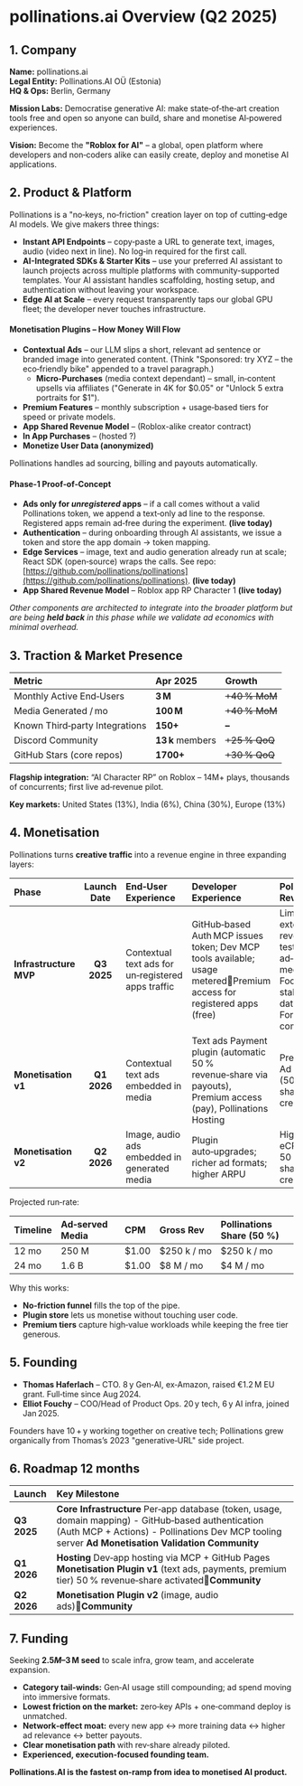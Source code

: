 # pollinations.ai **Overview (Q2 2025)**

## **1\. Company**

**Name:** pollinations.ai  
**Legal Entity:** Pollinations.AI OÜ (Estonia)  
**HQ & Ops:** Berlin, Germany

**Mission Labs:** Democratise generative AI: make state‑of‑the‑art creation tools free and open so anyone can build, share and monetise AI‑powered experiences.

**Vision:** Become the **"Roblox for AI"** – a global, open platform where developers and non‑coders alike can easily create, deploy and monetise AI applications.

## **2\. Product & Platform**

Pollinations is a "no‑keys, no‑friction" creation layer on top of cutting‑edge AI models. We give makers three things:

* **Instant API Endpoints** – copy‑paste a URL to generate text, images, audio (video next in line).  No log‑in required for the first call.  
* **AI-Integrated SDKs & Starter Kits** – use your preferred AI assistant to launch projects across multiple platforms with community-supported templates. Your AI assistant handles scaffolding, hosting setup, and authentication without leaving your workspace.  
* **Edge AI at Scale** – every request transparently taps our global GPU fleet; the developer never touches infrastructure.

#### **Monetisation Plugins – How Money Will Flow**

* **Contextual Ads** – our LLM slips a short, relevant ad sentence or branded image into generated content.  (Think "Sponsored: try XYZ – the eco‑friendly bike" appended to a travel paragraph.)  
  * **Micro‑Purchases** (media context dependant) – small, in‑content upsells via affiliates ("Generate in 4K for $0.05" or "Unlock 5 extra portraits for $1").  
* **Premium Features** – monthly subscription \+ usage‑based tiers for speed or private models.  
* **App Shared Revenue Model** – (Roblox-alike creator contract)  
* **In App Purchases** – (hosted ?)  
* **Monetize User Data (anonymized)**   

Pollinations handles ad sourcing, billing and payouts automatically.

#### **Phase‑1 Proof‑of‑Concept**

* **Ads only for *unregistered* apps** – if a call comes without a valid Pollinations token, we append a text‑only ad line to the response. Registered apps remain ad‑free during the experiment. **(live today)**  
* **Authentication** – during onboarding through AI assistants, we issue a token and store the app domain → token mapping.  
* **Edge Services** – image, text and audio generation already run at scale; React SDK (open‑source) wraps the calls. See repo: [https://github.com/pollinations/pollinations](https://github.com/pollinations/pollinations). **(live today)**  
* **App Shared Revenue Model** – Roblox app RP Character 1 **(live today)**

*Other components are architected to integrate into the broader platform but are being **held back** in this phase while we validate ad economics with minimal overhead.*

### 

## **3\. Traction & Market Presence**

| Metric | Apr 2025 | Growth |
| :---- | :---- | :---- |
| Monthly Active End‑Users | **3 M** | ~~\+40 % MoM~~ |
| Media Generated / mo | **100 M** | ~~\+40 % MoM~~ |
| Known Third‑party Integrations | **150+** | ~~–~~ |
| Discord Community | **13 k** members | ~~\+25 % QoQ~~ |
| GitHub Stars (core repos) | **1700+** | ~~\+30 % QoQ~~ |

**Flagship integration:** “AI Character RP” on Roblox – 14M+ plays, thousands of concurrents; first live ad‑revenue pilot.

**Key markets:** United States (13%), India (6%), China (30%), Europe (13%)

## **4\. Monetisation**

Pollinations turns **creative traffic** into a revenue engine in three expanding layers:

| Phase | Launch Date | End‑User Experience | Developer Experience | Pollinations Revenue |
| :---- | :---: | :---- | :---- | :---- |
| **Infrastructure MVP** | **Q3 2025** | Contextual text ads for un‑registered apps traffic | GitHub‑based Auth MCP issues token; Dev MCP tools available; usage meteredPremium access for registered apps (free) | Limited external revenue, testing ad‑revenue mechanics;  Focus on stability & data; Forster community |
| **Monetisation v1** | **Q1 2026** | Contextual text ads embedded in media | Text ads Payment plugin (automatic 50 % revenue‑share via payouts), Premium access (pay), Pollinations Hosting | Premium & Ad CPM (50 % shared with creators) |
| **Monetisation v2** | **Q2 2026** | Image, audio ads embedded in generated media | Plugin auto‑upgrades; richer ad formats; higher ARPU | Higher eCPM; 50 % shared with creators |

Projected run‑rate:

| Timeline | Ad‑served Media | CPM | Gross Rev | Pollinations Share (50 %) |
| :---- | :---- | :---- | :---- | :---- |
| 12 mo | 250 M | $1.00 | $250 k / mo | $250 k / mo |
| 24 mo | 1.6 B | $1.00 | $8 M / mo | $4 M / mo |

Why this works:

* **No‑friction funnel** fills the top of the pipe.  
* **Plugin store** lets us monetise without touching user code.  
* **Premium tiers** capture high‑value workloads while keeping the free tier generous.

## 

## **5\. Founding**

* **Thomas Haferlach** – CTO. 8 y Gen‑AI, ex‑Amazon, raised €1.2 M EU grant. Full‑time since Aug 2024.  
* **Elliot Fouchy** – COO/Head of Product Ops. 20 y tech, 6 y AI infra, joined Jan 2025.

Founders have 10 + y working together on creative tech; Pollinations grew organically from Thomas’s 2023 "generative‑URL" side project.

## **6\. Roadmap 12 months**

| Launch | Key Milestone |
| :---- | :---- |
| **Q3 2025** | **Core Infrastructure** Per‑app database (token, usage, domain mapping) \- GitHub‑based authentication (Auth MCP \+ Actions) \- Pollinations Dev MCP tooling server **Ad Monetisation Validation Community** |
| **Q1 2026** | **Hosting** Dev‑app hosting via MCP \+ GitHub Pages **Monetisation Plugin v1** (text ads, payments, premium tier) 50 % revenue‑share activated**Community** |
| **Q2 2026** | **Monetisation Plugin v2** (image, audio ads)**Community** |

### 

## **7\. Funding**

Seeking **$2.5M – $3 M seed** to scale infra, grow team, and accelerate expansion.

* **Category tail‑winds:** Gen‑AI usage still compounding; ad spend moving into immersive formats.  
* **Lowest friction on the market:** zero‑key APIs \+ one‑command deploy is unmatched.  
* **Network‑effect moat:** every new app ↔ more training data ↔ higher ad relevance ↔ better payouts.  
* **Clear monetisation path** with rev‑share already piloted.  
* **Experienced, execution‑focused founding team.**

**Pollinations.AI is the fastest on‑ramp from idea to monetised AI product.**

